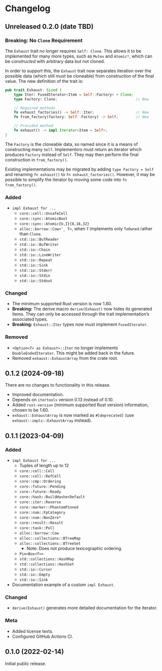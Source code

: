# Changelog

## Unreleased 0.2.0 (date TBD)

### Breaking: No `Clone` Requirement

The `Exhaust` trait no longer requires `Self: Clone`.
This allows it to be implemented for many more types, such as `Mutex` and `Atomic*`,
which can be *constructed* with arbitrary data but not cloned.

In order to support this, the `Exhaust` trait now separates iteration over the possible data
(which still must be cloneable) from construction of the final value.
The new definition of the trait is:

```rust
pub trait Exhaust: Sized {
    type Iter: FusedIterator<Item = Self::Factory> + Clone;
    type Factory: Clone;                                    // New

    // Required methods
    fn exhaust_factories() -> Self::Iter;                   // New
    fn from_factory(factory: Self::Factory) -> Self;        // New

    // Provided method
    fn exhaust() -> impl Iterator<Item = Self>;
}
```

The `Factory` is the cloneable data, so named since it is a means of constructing many `Self`.
Implementors must return an iterator which produces `Factory` instead of `Self`.
They may then perform the final construction in `from_factory()`.

Existing implementations may be migrated by adding `type Factory = Self`
and renaming `fn exhaust()` to `fn exhaust_factories()`.
However, it may be possible to simplify the iterator by moving some code into `fn from_factory()`.

### Added

* `impl Exhaust for ...`
    * `core::cell::UnsafeCell`
    * `core::sync::AtomicBool`
    * `core::sync::Atomic{U,I}{8,16,32}`
    * `alloc::borrow::Cow<'_ T>`, when `T` implements only `ToOwned` rather than `Clone`.
    * `std::io::BufReader`
    * `std::io::BufWriter`
    * `std::io::Chain`
    * `std::io::LineWriter`
    * `std::io::Repeat`
    * `std::io::Sink`
    * `std::io::Stderr`
    * `std::io::Stdin`
    * `std::io::Stdout`

### Changed

* The minimum supported Rust version is now 1.80.
* **Breaking:** The derive macro `derive(Exhaust)` now hides its generated items.
  They can only be accessed through the trait implementation’s associated types.
* **Breaking:** `Exhaust::Iter` types now must implement `FusedIterator`.

### Removed

* `<Option<T> as Exhaust>::Iter` no longer implements `DoubleEndedIterator`.
  This might be added back in the future.
* Removed `exhaust::ExhaustArray` from the crate root.

## 0.1.2 (2024-09-18)

There are no changes to functionality in this release.

* Improved documentation.
* Depends on `itertools` version 0.13 instead of 0.10.
* Added `rust-version` (minimum supported Rust version) information, chosen to be 1.60.
* `exhaust::ExhaustArray` is now marked as `#[deprecated]` (use `exhaust::impls::ExhaustArray` instead).

## 0.1.1 (2023-04-09)

### Added

* `impl Exhaust for ...`
    * Tuples of length up to 12
    * `core::cell::Cell`
    * `core::cell::RefCell`
    * `core::cmp::Ordering`
    * `core::future::Pending`
    * `core::future::Ready`
    * `core::hash::BuildHasherDefault`
    * `core::iter::Reverse`
    * `core::marker::PhantomPinned`
    * `core::num::FpCategory`
    * `core::num::NonZero*`
    * `core::result::Result`
    * `core::task::Poll`
    * `alloc::borrow::Cow`
    * `alloc::collections::BTreeMap`
    * `alloc::collections::BTreeSet`
        * Note: Does not produce lexicographic ordering.
    * `Pin<Box<T>>`
    * `std::collections::HashMap`
    * `std::collections::HashSet`
    * `std::io::Cursor`
    * `std::io::Empty`
    * `std::io::Sink`
* Documentation example of a custom `impl Exhaust`.

### Changed

* `derive(Exhaust)` generates more detailed documentation for the iterator.

### Meta

* Added license texts.
* Configured GitHub Actions CI.

## 0.1.0 (2022-02-14)

Initial public release.
